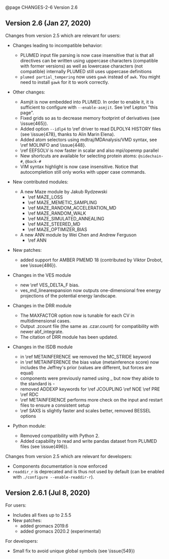 @page CHANGES-2-6 Version 2.6
  
## Version 2.6 (Jan 27, 2020)

Changes from version 2.5 which are relevant for users:
- Changes leading to incompatible behavior:
  - PLUMED input file parsing is now case insensitive that is that all directives can be written using uppercase characters (compatible with former versions) as well as lowercase characters (not compatible) internally PLUMED still uses uppercase definitions
  - `plumed partial_tempering` now uses `gawk` instead of `awk`. You might need to install `gawk` for it to work correctly.

- Other changes:
  - Asmjit is now embedded into PLUMED. In order to enable it, it is sufficient to configure with `--enable-asmjit`. See \ref Lepton "this page".
  - Fixed grids so as to decrease memory footprint of derivatives (see \issue{465}).
  - Added option `--idlp4` to \ref driver to read DLPOLY4 HISTORY files (see \issue{478}, thanks to Alin Marin Elena).
  - Added atom selectors using mdtraj/MDAnalysis/VMD syntax, see \ref MOLINFO and \issue{448}.
  - \ref EEFSOLV is now faster in scalar and also mpi/openmp parallel
  - New shortcuts are available for selecting protein atoms: `@sidechain-#`, `@back-#`
  - VIM syntax highlight is now case insensitive. Notice that autocompletion still only works with upper case commands.

- New contributed modules:
  - A new Maze module by Jakub Rydzewski
     - \ref MAZE_LOSS
     - \ref MAZE_MEMETIC_SAMPLING
     - \ref MAZE_RANDOM_ACCELERATION_MD
     - \ref MAZE_RANDOM_WALK
     - \ref MAZE_SIMULATED_ANNEALING
     - \ref MAZE_STEERED_MD
     - \ref MAZE_OPTIMIZER_BIAS
  - A new ANN module by Wei Chen and Andrew Ferguson
     - \ref ANN

- New patches:
  - added support for AMBER PMEMD 18 (contributed by Viktor Drobot, see \issue{486}).

- Changes in the VES module
  - new \ref VES_DELTA_F bias.
  - ves_md_linearexpansion now outputs one-dimensional free energy projections of the potential energy landscape. 

- Changes in the DRR module
  - The MAXFACTOR option now is tunable for each CV in multidimensional cases.
  - Output .zcount file (the same as .czar.count) for compatibility with newer abf_integrate.
  - The citation of DRR module has been updated.

- Changes in the ISDB module
  - in \ref METAINFERENCE we removed the MC_STRIDE keyword
  - in \ref METAINFERENCE the bias value (metainference score) now includes the Jeffrey's prior (values are different, but forces are equal)
  - components were previously named using _ but now they abide to the standard is -
  - removed ADDEXP keywords for \ref JCOUPLING \ref NOE \ref PRE \ref RDC
  - \ref METAINFERENCE performs more check on the input and restart files to ensure a consistent setup
  - \ref SAXS is slightly faster and scales better, removed BESSEL options

- Python module:
  - Removed compatibility with Python 2.
  - Added capability to read and write pandas dataset from PLUMED files (see \issue{496}).

Changes from version 2.5 which are relevant for developers:
  - Components documentation is now enforced
  - `readdir_r` is deprecated and is thus not used by default (can be enabled with `./configure --enable-readdir-r`).

## Version 2.6.1 (Jul 8, 2020)

For users:
- Includes all fixes up to 2.5.5
- New patches:
  - added gromacs 2019.6 
  - added gromacs 2020.2 (experimental) 

For developers:
- Small fix to avoid unique global symbols (see \issue{549})

